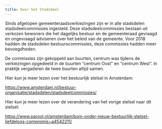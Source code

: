 ```yaml
---
title: Over het Stadsdeel
---
```

Sinds afgelopen gemeenteraadsverkiezingen zijn er in alle stadsdelen stadsdeelcommissies ingesteld. Deze stadsdeelcommissies bestaan uit verkozen bewoners die het dagelijks bestuur en de gemeenteraad gevraagd en ongevraagd adviseren over het beleid van de gemeente. Voor 2018 hadden de stadsdelen bestuurscommissies, deze commissies hadden meer bevoegdheden. 

De commissies zijn gekoppeld aan buurten, centrum was tijdens de verkiezingen opgedeeld in de buurten “centrum Oost” en “centrum West”. In praktijk vergaderen de twee buurten altijd samen. 

Hier kun je meer lezen over het bestuurlijk stelsel in Amsterdam: 

https://www.amsterdam.nl/bestuur-organisatie/stadsdelen/stadsdeelcommissies/

Hier kun je meer lezen over de verandering van het vorige stelsel naar dit stelsel:

https://www.parool.nl/amsterdam/bom-onder-nieuw-bestuurlijk-stelsel-liefdeloos-compromis~a4542211/
